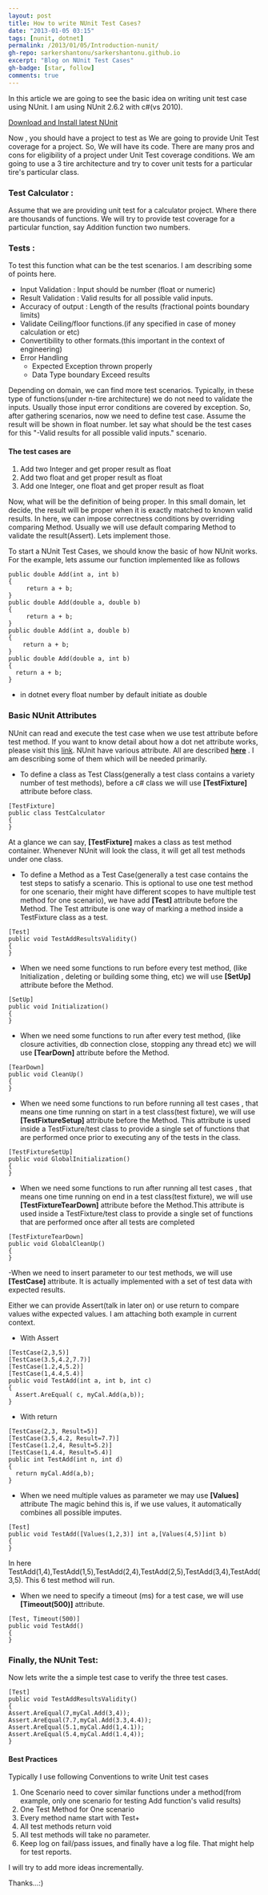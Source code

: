 ```yaml
---
layout: post
title: How to write NUnit Test Cases?
date: "2013-01-05 03:15"
tags: [nunit, dotnet]
permalink: /2013/01/05/Introduction-nunit/
gh-repo: sarkershantonu/sarkershantonu.github.io
excerpt: "Blog on NUnit Test Cases"
gh-badge: [star, follow]
comments: true
---
```

In this article we are going to see the basic idea on writing unit test case using NUnit. I am using NUnit 2.6.2 with c#(vs 2010).

[Download and Install latest NUnit](https://nunit.org/)

Now , you should have a project to test as We are going to provide Unit Test coverage for a project. So, We will have its code. There are many pros and cons for eligibility of a project under Unit Test coverage conditions. We am going to use a 3 tire architecture and try to cover unit tests for a particular tire's particular class.

### Test Calculator : 
Assume that we are providing unit test for a calculator project. Where there are thousands of functions. We will try to provide test coverage for a particular function, say Addition function two numbers. 

### Tests : 
To test this function what can be the test scenarios. I am describing some of points here.
- Input Validation : Input should be number (float or numeric)
- Result Validation : Valid results for all possible valid inputs. 
- Accuracy of output : Length of the results (fractional points boundary limits)
- Validate Ceiling/floor functions.(if any specified in case of money calculation or etc)
- Convertibility to other formats.(this important in the context of engineering)
- Error Handling
    - Expected Exception thrown properly
    - Data Type boundary Exceed results

Depending on domain, we can find more test scenarios. Typically, in these type of functions(under n-tire architecture) we do not need to validate the inputs. Usually those input error conditions are covered by exception. So, after gathering scenarios, now we need to define test case. Assume the result will be shown in float number.
let say  what should be the test cases for this "-Valid results for all possible valid inputs." scenario. 

#### The test cases are 
1. Add two Integer and get proper result as float
2. Add two float and get proper result as float
3. Add one Integer, one float and get proper result as float

Now, what will be the definition of being proper. In this small domain, let decide, the result will be proper when it is exactly matched to known valid results. In here, we can impose correctness conditions by overriding comparing Method. Usually we will use default comparing Method to validate the result(Assert). Lets implement those.

To start a NUnit Test Cases, we should know the basic of how NUnit works. For the example, lets assume our function implemented like as follows
```
public double Add(int a, int b)
{
     return a + b;
}
public double Add(double a, double b)
{
     return a + b;
}
public double Add(int a, double b)
{
    return a + b;
}
public double Add(double a, int b)
{
  return a + b;
}
```
- in dotnet every float number by default initiate as double

### Basic NUnit Attributes 
NUnit can read and execute the test case when we use test attribute before test method. If you want to know detail about how a dot net attribute works, please visit this [link](https://docs.microsoft.com/en-us/dotnet/csharp/programming-guide/concepts/attributes/). NUnit have various attribute. All are described [**here**](http://www.nunit.org/index.php?p=attributes&r=2.6.2) . I am describing some of them which will be needed primarily.
- To define a class as Test Class(generally a test class contains a variety number of test methods), before a c# class we will use **[TestFixture]** attribute before class. 

```
[TestFixture]
public class TestCalculator
{
}
```

At a glance we can say, **[TestFixture]** makes a class as test method container. Whenever NUnit will look the class, it will get all test methods under one class.

- To define a Method as a Test Case(generally a test case contains the test steps to satisfy a scenario. This is optional to use one test method for one scenario, their might have different scopes to have multiple test method for one scenario),  we have add **[Test]** attribute before the Method. The Test attribute is one way of marking a method inside a TestFixture class as a test.

```
[Test]
public void TestAddResultsValidity()
{
}
```

- When we need some functions to run before every test method, (like Initialization  , deleting or building some thing, etc) we will use **[SetUp]** attribute before the Method.

```
[SetUp]
public void Initialization()
{
}
```

- When we need some functions to run after every test method, (like closure activities, db connection close, stopping any thread etc) we will use **[TearDown]** attribute before the Method.

```
[TearDown]
public void CleanUp()
{
}
```

- When we need some functions to run before running all test cases , that means one time running on start in a test class(test fixture), we will use **[TestFixtureSetup]** attribute before the Method. This attribute is used inside a TestFixture/test class to provide a single set of functions that are performed once prior to executing any of the tests in the class.

```
[TestFixtureSetUp]
public void GlobalInitialization()
{
}
```

- When we need some functions to run after running all test cases , that means one time running on end in a test class(test fixture), we will use **[TestFixtureTearDown]** attribute before the Method.This attribute is used inside a TestFixture/test class to provide a single set of functions that are performed once after all tests are completed

```
[TestFixtureTearDown]
public void GlobalCleanUp()
{
}
```

-When we need to insert parameter to our test methods, we will use **[TestCase]** attribute. It is actually implemented with a set of test data with expected results.

Either we can provide Assert(talk in later on) or use return to compare values withe expected values. I am attaching both example in current context. 
- With Assert

```
[TestCase(2,3,5)]
[TestCase(3.5,4.2,7.7)]
[TestCase(1.2,4,5.2)]
[TestCase(1,4.4,5.4)]
public void TestAdd(int a, int b, int c)
{
  Assert.AreEqual( c, myCal.Add(a,b));
}
```

- With return
```
[TestCase(2,3, Result=5)]
[TestCase(3.5,4.2, Result=7.7)]
[TestCase(1.2,4, Result=5.2)]
[TestCase(1,4.4, Result=5.4)]
public int TestAdd(int n, int d)
{
  return myCal.Add(a,b);
}
```

- When we need multiple values as parameter we may use **[Values]** attribute  The magic behind this is, if we use values, it automatically combines all possible imputes.

```
[Test]
public void TestAdd([Values(1,2,3)] int a,[Values(4,5)]int b)
{
}
```

In here TestAdd(1,4),TestAdd(1,5),TestAdd(2,4),TestAdd(2,5),TestAdd(3,4),TestAdd(3,5). This 6 test method will run.

- When we need to specify a timeout (ms) for a test case, we will use **[Timeout(500)]** attribute.
```
[Test, Timeout(500)]
public void TestAdd()
{
}
```

### Finally, the NUnit Test: 
Now lets write the a simple test case to verify the three test cases. 

```
[Test]
public void TestAddResultsValidity()
{
Assert.AreEqual(7,myCal.Add(3,4));
Assert.AreEqual(7.7,myCal.Add(3.3,4.4));
Assert.AreEqual(5.1,myCal.Add(1,4.1));
Assert.AreEqual(5.4,myCal.Add(1.4,4));
}
```
#### Best Practices
Typically I use following Conventions to write Unit test cases
1. One Scenario need to cover similar functions under a method(from example, only one  scenario for testing Add function's valid results)
2. One Test Method for One scenario
3. Every method name start with Test+
4. All test methods return void
5. All test methods will take no parameter.
6. Keep log on fail/pass issues, and finally have a log file. That might help for test reports.

I will try to add more ideas incrementally. 


Thanks...:)